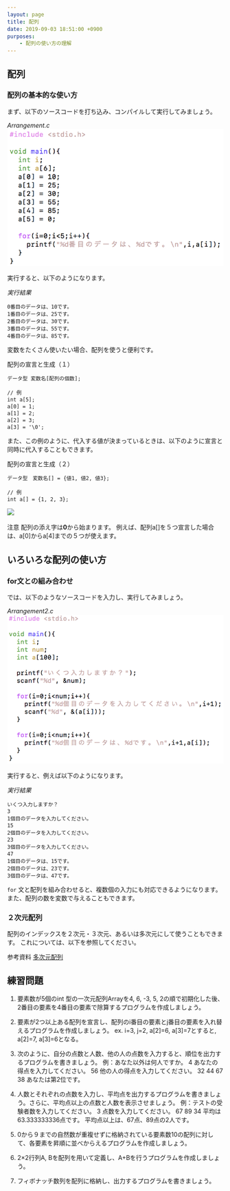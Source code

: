 ```yaml
---
layout: page
title: 配列
date: 2019-09-03 18:51:00 +0900
purposes:
    - 配列の使い方の理解
---
```


配列
--------------

### 配列の基本的な使い方

まず、以下のソースコードを打ち込み、コンパイルして実行してみましょう。

*Arrangement.c*<br>
![](./pic/Arrangement.png)

実行すると、以下のようになります。

*実行結果*

    0番目のデータは、10です。
    1番目のデータは、25です。
    2番目のデータは、30です。
    3番目のデータは、55です。
    4番目のデータは、85です。

変数をたくさん使いたい場合、配列を使うと便利です。


配列の宣言と生成（１）

    データ型 変数名[配列の個数];
    
    // 例
    int a[5];
    a[0] = 1;
    a[1] = 2;
    a[2] = 3;
    a[3] = '\0';

また、この例のように、代入する値が決まっているときは、以下のように宣言と同時に代入することもできます。

配列の宣言と生成（２）

    データ型　変数名[] = {値1, 値2, 値3};

    // 例
    int a[] = {1, 2, 3};


![](./pic/array01.png)

注意
配列の添え字は**0**から始まります。
例えば、配列a[]を５つ宣言した場合は、a[0]からa[4]までの５つが使えます。


いろいろな配列の使い方
----------------------


### for文との組み合わせ

では、以下のようなソースコードを入力し、実行してみましょう。

*Arrangement2.c*<br>
![](./pic/Arrangement2.png)

実行すると、例えば以下のようになります。

*実行結果*

    いくつ入力しますか？
    3
    1個目のデータを入力してください。
    15
    2個目のデータを入力してください。
    23
    3個目のデータを入力してください。
    47
    1個目のデータは、15です。
    2個目のデータは、23です。
    3個目のデータは、47です。

`for` 文と配列を組み合わせると、複数個の入力にも対応できるようになります。
また、配列の数を変数で与えることもできます。


### ２次元配列

配列のインデックスを２次元・３次元、あるいは多次元にして使うこともできます。
これについては、以下を参照してください。

<span class="label label-info">参考資料</span> [多次元配列](./multidimensional_array.aom)

練習問題
--------
1. 要素数が5個のint 型の一次元配列Arrayを4, 6, -3, 5, 2の順で初期化した後、2番目の要素を4番目の要素で除算するプログラムを作成しましょう。

2.	要素が2つ以上ある配列を宣言し、配列のi番目の要素とj番目の要素を入れ替えるプログラムを作成しましょう。
ex. i=3, j=2, a[2]=6, a[3]=7とすると, a[2]=7, a[3]=6となる。

3.	次のように、自分の点数と人数、他の人の点数を入力すると、順位を出力するプログラムを書きましょう。
例：あなた以外は何人ですか。
      4
    あなたの得点を入力してください。
      56
    他の人の得点を入力してください。
      32
      44
      67
      38
      あなたは第2位です。

4.	人数とそれぞれの点数を入力し、平均点を出力するプログラムを書きましょう。さらに、平均点以上の点数と人数を表示させましょう。
例：テストの受験者数を入力してください。
      3
   点数を入力してください。
      67
      89
      34
      平均は63.333333336点です。
      平均点以上は、67点、89点の2人です。

5.	0から９までの自然数が重複せずに格納されている要素数10の配列に対して、各要素を昇順に並べからえるプログラムを作成しましょう。

6.  2×2行列A, Bを配列を用いて定義し、A+Bを行うプログラムを作成しましょう。

7.	フィボナッチ数列を配列に格納し、出力するプログラムを書きましょう。

